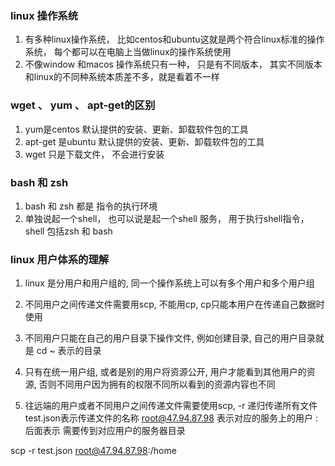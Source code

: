 ### linux 操作系统
1. 有多种linux操作系统， 比如centos和ubuntu这就是两个符合linux标准的操作系统， 每个都可以在电脑上当做linux的操作系统使用
2. 不像window 和macos 操作系统只有一种， 只是有不同版本， 其实不同版本和linux的不同种系统本质差不多，就是看着不一样

### wget 、 yum  、 apt-get的区别

1. yum是centos 默认提供的安装、更新、卸载软件包的工具
2. apt-get 是ubuntu 默认提供的安装、更新、卸载软件包的工具
3. wget 只是下载文件， 不会进行安装
### bash 和 zsh

1. bash 和 zsh 都是 指令的执行环境
2. 单独说起一个shell， 也可以说是起一个shell 服务， 用于执行shell指令， shell 包括zsh 和 bash

### linux 用户体系的理解
1. linux 是分用户和用户组的, 同一个操作系统上可以有多个用户和多个用户组

2. 不同用户之间传递文件需要用scp, 不能用cp, cp只能本用户在传递自己数据时使用

3. 不同用户只能在自己的用户目录下操作文件, 例如创建目录, 自己的用户目录就是 cd ~ 表示的目录

4. 只有在统一用户组, 或者是别的用户将资源公开, 用户才能看到其他用户的资源, 否则不同用户因为拥有的权限不同所以看到的资源内容也不同

5. 往远端的用户或者不同用户之间传递文件需要使用scp,
-r 递归传递所有文件 
test.json表示传递文件的名称
root@47.94.87.98 表示对应的服务上的用户
:后面表示 需要传到对应用户的服务器目录

scp -r test.json root@47.94.87.98:/home



